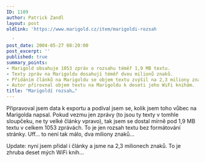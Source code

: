 ```yaml
---
ID: 1109
author: Patrick Zandl
layout: post
oldlink: 'https://www.marigold.cz/item/marigoldi-rozsah

  '
post_date: 2004-05-27 08:20:00
post_excerpt: ''
published: true
summary_points:
- Marigold obsahuje 1053 zpráv o rozsahu téměř 1,9 MB textu.
- Texty zpráv na Marigoldu dosahují téměř dvou milionů znaků.
- Přidáním článků na Marigoldu se objem textu zvýšil na 2,3 miliony znaků.
- Autor přirovnal objem textu na Marigoldu k deseti jeho WiFi knihám.
title: "Marigoldí rozsah…"
---
```


<p>
Připravoval jsem data k exportu a podíval jsem se, kolik jsem toho vůbec na Marigolda napsal. Pokud vezmu jen zprávy (to jsou ty texty v tomhle sloupčeku, ne ty velké články vpravo), tak jsem se dostal mírně pod 1,9 MB textu v celkem 1053 zprávách. To je jen rozsah textu bez formátování stránky. Uff... to není tak málo, dva miliony znaků...</p>

<p>
Update: nyní jsem přidal i články a jsme na 2,3 milionech znaků. To je zhruba deset mých WiFi knih...
</p>